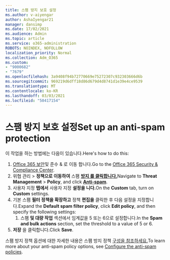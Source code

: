```yaml
---
title: 스팸 방지 보호 설정
ms.author: v-aiyengar
author: AshaIyengar21
manager: dansimp
ms.date: 17/02/2021
ms.audience: Admin
ms.topic: article
ms.service: o365-administration
ROBOTS: NOINDEX, NOFOLLOW
localization_priority: Normal
ms.collection: Adm_O365
ms.custom:
- "9000682"
- "7679"
ms.openlocfilehash: 3a9408f94b72770669e75272307c932303666d6b
ms.sourcegitcommit: 969219d6dff18d86d679d4d8741d1e39e4ce9539
ms.translationtype: MT
ms.contentlocale: ko-KR
ms.lasthandoff: 03/03/2021
ms.locfileid: "50417154"
---
```

# <a name="set-up-an-anti-spam-protection"></a><span data-ttu-id="b6809-102">스팸 방지 보호 설정</span><span class="sxs-lookup"><span data-stu-id="b6809-102">Set up an anti-spam protection</span></span>

<span data-ttu-id="b6809-103">이 작업을 하는 방법에는 다음이 있습니다.</span><span class="sxs-lookup"><span data-stu-id="b6809-103">Here's how to do this:</span></span>

1. <span data-ttu-id="b6809-104">[Office 365 보안](https://go.microsoft.com/fwlink/p/?linkid=2077143)및 준수 & 로 이동 합니다.</span><span class="sxs-lookup"><span data-stu-id="b6809-104">Go to the [Office 365 Security & Compliance Center](https://go.microsoft.com/fwlink/p/?linkid=2077143).</span></span>
1. <span data-ttu-id="b6809-105">위협 관리  >  **정책으로 이동하여** 스팸 **[방지 를 클릭합니다.](https://go.microsoft.com/fwlink/p/?linkid=2077143)**</span><span class="sxs-lookup"><span data-stu-id="b6809-105">Navigate to **Threat Management** > **Policy**, and click **[Anti-spam](https://go.microsoft.com/fwlink/p/?linkid=2077143)**.</span></span>
1. <span data-ttu-id="b6809-106">사용자 지정 **탭에서** 사용자 지정 **설정을 니다.**</span><span class="sxs-lookup"><span data-stu-id="b6809-106">On the **Custom** tab, turn on **Custom** settings.</span></span>
1. <span data-ttu-id="b6809-107">기본 스팸 **필터 정책을 확장하고** 정책 **편집을** 클릭한 후 다음 설정을 지정합니다.</span><span class="sxs-lookup"><span data-stu-id="b6809-107">Expand the **Default spam filter policy**,  click **Edit policy**, and then specify the following settings:</span></span>
    1. <span data-ttu-id="b6809-108">스팸 **및 대량 작업** 섹션에서 임계값을 5 또는 6으로 설정합니다.</span><span class="sxs-lookup"><span data-stu-id="b6809-108">In the **Spam and bulk actions** section, set the threshold to a value of 5 or 6.</span></span>
1. <span data-ttu-id="b6809-109">**저장** 을 클릭합니다.</span><span class="sxs-lookup"><span data-stu-id="b6809-109">Click **Save**.</span></span>

<span data-ttu-id="b6809-110">스팸 방지 정책 옵션에 대한 자세한 내용은 스팸 방지 정책 [구성을 참조하세요.](https://go.microsoft.com/fwlink/?linkid=2092051)</span><span class="sxs-lookup"><span data-stu-id="b6809-110">To learn more about your anti-spam policy options, see [Configure the anti-spam policies](https://go.microsoft.com/fwlink/?linkid=2092051).</span></span>
